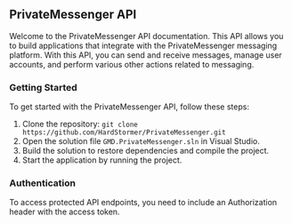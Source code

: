 ## PrivateMessenger API

Welcome to the PrivateMessenger API documentation. This API allows you to build applications that integrate with the PrivateMessenger messaging platform. With this API, you can send and receive messages, manage user accounts, and perform various other actions related to messaging.

### Getting Started

To get started with the PrivateMessenger API, follow these steps:

1. Clone the repository: `git clone https://github.com/HardStormer/PrivateMessenger.git`
2. Open the solution file `GMD.PrivateMessenger.sln` in Visual Studio.
3. Build the solution to restore dependencies and compile the project.
4. Start the application by running the project.

### Authentication

To access protected API endpoints, you need to include an Authorization header with the access token.
